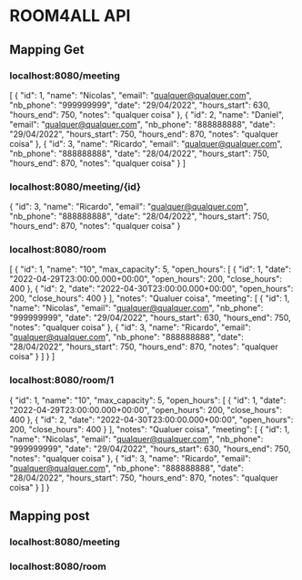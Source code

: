 # ROOM4ALL API

## Mapping Get
### localhost:8080/meeting
[
    {
        "id": 1,
        "name": "Nicolas",
        "email": "qualquer@qualquer.com",
        "nb_phone": "999999999",
        "date": "29/04/2022",
        "hours_start": 630,
        "hours_end": 750,
        "notes": "qualquer coisa"
    },
    {
        "id": 2,
        "name": "Daniel",
        "email": "qualquer@qualquer.com",
        "nb_phone": "888888888",
        "date": "29/04/2022",
        "hours_start": 750,
        "hours_end": 870,
        "notes": "qualquer coisa"
    },
    {
        "id": 3,
        "name": "Ricardo",
        "email": "qualquer@qualquer.com",
        "nb_phone": "888888888",
        "date": "28/04/2022",
        "hours_start": 750,
        "hours_end": 870,
        "notes": "qualquer coisa"
    }
]

### localhost:8080/meeting/{id}
 {
    "id": 3,
    "name": "Ricardo",
    "email": "qualquer@qualquer.com",
    "nb_phone": "888888888",
    "date": "28/04/2022",
    "hours_start": 750,
    "hours_end": 870,
    "notes": "qualquer coisa"
}
### localhost:8080/room

[
    {
        "id": 1,
        "name": "10",
        "max_capacity": 5,
        "open_hours": [
            {
                "id": 1,
                "date": "2022-04-29T23:00:00.000+00:00",
                "open_hours": 200,
                "close_hours": 400
            },
            {
                "id": 2,
                "date": "2022-04-30T23:00:00.000+00:00",
                "open_hours": 200,
                "close_hours": 400
            }
        ],
        "notes": "Qualuer coisa",
        "meeting": [
            {
                "id": 1,
                "name": "Nicolas",
                "email": "qualquer@qualquer.com",
                "nb_phone": "999999999",
                "date": "29/04/2022",
                "hours_start": 630,
                "hours_end": 750,
                "notes": "qualquer coisa"
            },
            {
                "id": 3,
                "name": "Ricardo",
                "email": "qualquer@qualquer.com",
                "nb_phone": "888888888",
                "date": "28/04/2022",
                "hours_start": 750,
                "hours_end": 870,
                "notes": "qualquer coisa"
            }
        ]
    }
]

### localhost:8080/room/1
{
    "id": 1,
    "name": "10",
    "max_capacity": 5,
    "open_hours": [
        {
            "id": 1,
            "date": "2022-04-29T23:00:00.000+00:00",
            "open_hours": 200,
            "close_hours": 400
        },
        {
            "id": 2,
            "date": "2022-04-30T23:00:00.000+00:00",
            "open_hours": 200,
            "close_hours": 400
        }
    ],
    "notes": "Qualuer coisa",
    "meeting": [
        {
            "id": 1,
            "name": "Nicolas",
            "email": "qualquer@qualquer.com",
            "nb_phone": "999999999",
            "date": "29/04/2022",
            "hours_start": 630,
            "hours_end": 750,
            "notes": "qualquer coisa"
        },
        {
            "id": 3,
            "name": "Ricardo",
            "email": "qualquer@qualquer.com",
            "nb_phone": "888888888",
            "date": "28/04/2022",
            "hours_start": 750,
            "hours_end": 870,
            "notes": "qualquer coisa"
        }
    ]
}	

## Mapping post
### localhost:8080/meeting
### localhost:8080/room